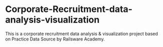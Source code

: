 # Corporate-Recruitment-data-analysis-visualization
This is a corporate recruitment data analysis &amp; visualization project based on Practice Data Source by Railsware Academy. 
